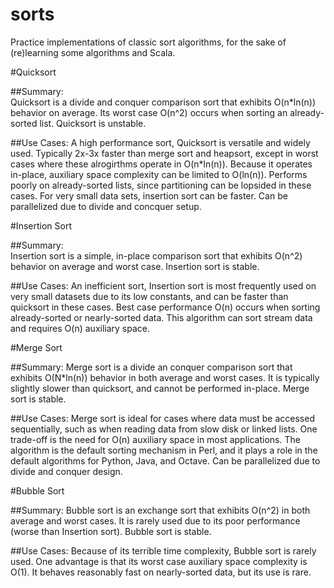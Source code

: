 # sorts
Practice implementations of classic sort algorithms, for the sake of (re)learning some algorithms and Scala.

#Quicksort

##Summary:  
Quicksort is a divide and conquer comparison sort that exhibits O(n*ln(n)) behavior on average. Its worst case O(n^2) occurs when sorting an already-sorted list.  Quicksort is unstable.

##Use Cases:
A high performance sort, Quicksort is versatile and widely used. Typically 2x-3x faster than merge sort and heapsort, except in worst cases where these alrogirthms operate in O(n*ln(n)). Because it operates in-place, auxiliary space complexity can be limited to O(ln(n)). Performs poorly on already-sorted lists, since partitioning can be lopsided in these cases. For very small data sets, insertion sort can be faster. Can be parallelized due to divide and concquer setup.

#Insertion Sort

##Summary:  
Insertion sort is a simple, in-place comparison sort that exhibits O(n^2) behavior on average and worst case. Insertion sort is stable.

##Use Cases:
An inefficient sort, Insertion sort is most frequently used on very small datasets due to its low constants, and can be faster than quicksort in these cases. Best case performance O(n) occurs when sorting already-sorted or nearly-sorted data. This algorithm can sort stream data and requires O(n) auxiliary space.

#Merge Sort

##Summary:
Merge sort is a divide an conquer comparison sort that exhibits O(N*ln(n)) behavior in both average and worst cases. It is typically slightly slower than quicksort, and cannot be performed in-place. Merge sort is stable.

##Use Cases:
Merge sort is ideal for cases where data must be accessed sequentially, such as when reading data from slow disk or linked lists. One trade-off is the need for O(n) auxiliary space in most applications. The algorithm is the default sorting mechanism in Perl, and it plays a role in the default algorithms for Python, Java, and Octave. Can be parallelized due to divide and conquer design.

#Bubble Sort

##Summary:
Bubble sort is an exchange sort that exhibits O(n^2) in both average and worst cases. It is rarely used due to its poor performance (worse than Insertion sort). Bubble sort is stable.

##Use Cases:
Because of its terrible time complexity, Bubble sort is rarely used. One advantage is that its worst case auxiliary space complexity is O(1). It behaves reasonably fast on nearly-sorted data, but its use is rare.
